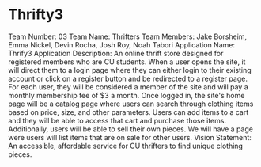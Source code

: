 # Thrifty3

Team Number: 03
Team Name: Thrifters
Team Members: Jake Borsheim, Emma Nickel, Devin Rocha, Josh Roy, Noah Tabori
Application Name: Thrify3
Application Description: 
    An online thrift store designed for registered members who are CU students. When a user opens the site, it will direct them to a login page where they can either login to their existing account or click on a register button and be redirected to a register page. For each user, they will be considered a member of the site and will pay a monthly membership fee of $3 a month. 
    Once logged in, the site's home page will be a catalog page where users can search through clothing items based on price, size, and other parameters. Users can add items to a cart and they will be able to access that cart and purchase those items.
    Additionally, users will be able to sell their own pieces. We will have a page were users will list items that are on sale for other users. 
Vision Statement: An accessible, affordable service for CU thrifters to find unique clothing pieces. 
